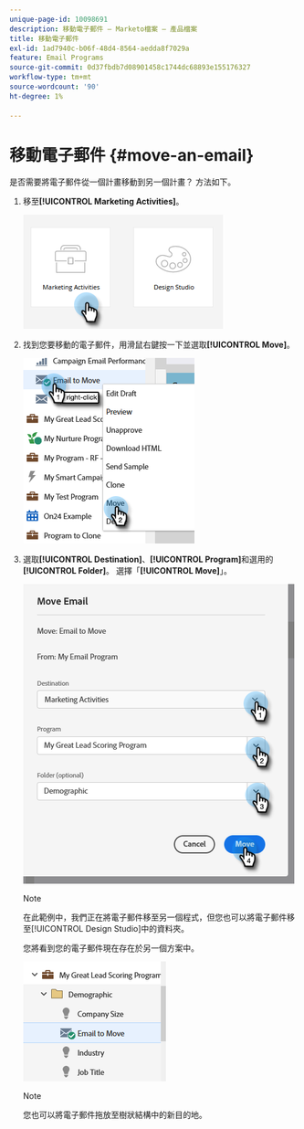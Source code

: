 ```yaml
---
unique-page-id: 10098691
description: 移動電子郵件 — Marketo檔案 — 產品檔案
title: 移動電子郵件
exl-id: 1ad7940c-b06f-48d4-8564-aedda8f7029a
feature: Email Programs
source-git-commit: 0d37fbdb7d08901458c1744dc68893e155176327
workflow-type: tm+mt
source-wordcount: '90'
ht-degree: 1%

---
```


# 移動電子郵件 {#move-an-email}

是否需要將電子郵件從一個計畫移動到另一個計畫？ 方法如下。

1. 移至&#x200B;**[!UICONTROL Marketing Activities]**。

   ![](assets/move-an-email-1.png)

1. 找到您要移動的電子郵件，用滑鼠右鍵按一下並選取&#x200B;**[!UICONTROL Move]**。

   ![](assets/move-an-email-2.png)

1. 選取&#x200B;**[!UICONTROL Destination]**、**[!UICONTROL Program]**&#x200B;和選用的&#x200B;**[!UICONTROL Folder]**。 選擇「**[!UICONTROL Move]**」。

   ![](assets/move-an-email-3.png)

   >[!NOTE]
   >
   >在此範例中，我們正在將電子郵件移至另一個程式，但您也可以將電子郵件移至[!UICONTROL Design Studio]中的資料夾。

   您將看到您的電子郵件現在存在於另一個方案中。

   ![](assets/move-an-email-4.png)

   >[!NOTE]
   >
   >您也可以將電子郵件拖放至樹狀結構中的新目的地。
